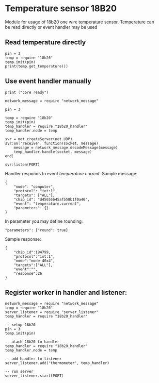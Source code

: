 # Temperature sensor 18B20

Module for usage of 18b20 one wire temperature sensor. Temperature can be read directly or event handler may be used

## Read temperature directly


    pin = 3 
    temp = require "18b20" 
    temp.init(pin)
    print(temp.get_temperature()) 
    
    
## Use event handler manually
    
    print ("core ready")

    network_message = require "network_message"
    
    pin = 3
    
    temp = require "18b20"
    temp.init(pin)
    temp_handler = require "18b20_handler"
    temp_handler.node = temp
    
    svr = net.createServer(net.UDP)
    svr:on('receive', function(socket, message) 
        message = network_message.decodeMessage(message) 
        temp_handler.handle(socket, message)
    end)  
    
    svr:listen(PORT)

Handler responds to event *temperature.current*. Sample message:
 
    {
        "node": "computer", 
        "protocol": "iot:1", 
        "targets": ["ALL"], 
        "chip_id": "d45656b45afb58b1f0a46", 
        "event": "temperature.current", 
        "parameters": {}
    }
    
In parameter you may define rounding:

    "parameters": {"round": true}
    
Sample response:
    
    {
        "chip_id":194799,
        "protocol":"iot:1",
        "node":"node-40x4",
        "targets":["ALL"],
        "event":"",
        "response":26
    }
## Register worker in handler and listener:
    
    network_message = require "network_message"
    temp = require "18b20"
    server_listener = require "server_listener"
    temp_handler = require "18b20_handler"
    
    -- setup 18b20
    pin = 3
    temp.init(pin)
    
    -- atach 18b20 to handler
    temp_handler = require "18b20_handler"
    temp_handler.node = temp
    
    -- add handler to listener
    server_listener.add("thermometer", temp_handler)
    
    -- run server
    server_listener.start(PORT)
    